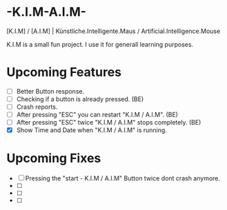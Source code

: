 # -K.I.M-A.I.M-
[K.I.M] / [A.I.M] | Künstliche.Intelligente.Maus / Artificial.Intelligence.Mouse

K.I.M is a small fun project. I use it for generall learning purposes.


# Upcoming Features

- [ ] Better Button response.
- [ ] Checking if a button is already pressed. (BE)
- [ ] Crash reports. 
- [ ] After pressing "ESC" you can restart "K.I.M / A.I.M". (BE)
- [ ] After pressing "ESC" twice "K.I.M / A.I.M" stops completely. (BE)
- [x] Show Time and Date when "K.I.M / A.I.M" is running.

# Upcoming Fixes

- [ ] Pressing the "start - K.I.M / A.I.M" Button twice dont crash anymore.
- [ ] 
- [ ] 
- [ ] 
